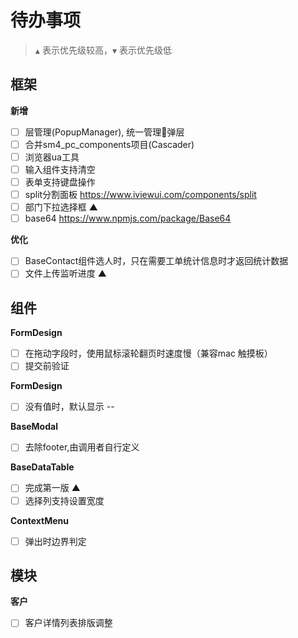 # 待办事项
  >  `▲` 表示优先级较高，`▼` 表示优先级低

## 框架
  **新增**
  - [ ] 层管理(PopupManager), 统一管理弹层 
  - [ ] 合并sm4_pc_components项目(Cascader)
  - [ ] 浏览器ua工具 
  - [ ] 输入组件支持清空 
  - [ ] 表单支持键盘操作
  - [ ] split分割面板 https://www.iviewui.com/components/split
  - [ ] 部门下拉选择框 ▲
  - [ ] base64 https://www.npmjs.com/package/Base64
  
  **优化** 
  - [ ] BaseContact组件选人时，只在需要工单统计信息时才返回统计数据
  - [ ] 文件上传监听进度 ▲

## 组件
  **FormDesign**
  - [ ] 在拖动字段时，使用鼠标滚轮翻页时速度慢（兼容mac 触摸板）
  - [ ] 提交前验证

  **FormDesign**
  - [ ] 没有值时，默认显示 --

  **BaseModal**
  - [ ] 去除footer,由调用者自行定义

  **BaseDataTable**
  - [ ] 完成第一版 ▲
  - [ ] 选择列支持设置宽度

  **ContextMenu**
  - [ ] 弹出时边界判定


## 模块
  **客户**
  - [ ] 客户详情列表排版调整
